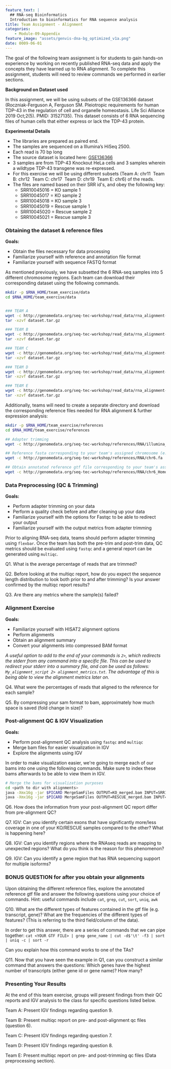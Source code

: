 ```yaml
---
feature_text: |
  ## RNA-seq Bioinformatics
  Introduction to bioinformatics for RNA sequence analysis
title: Team Assignment - Alignment
categories:
    - Module-09-Appendix
feature_image: "assets/genvis-dna-bg_optimized_v1a.png"
date: 0009-06-01
---
```


The goal of the following team assignment is for students to gain hands-on experience by working on recently published RNA-seq data and apply the concepts they have learned up to RNA alignment. To complete this assignment, students will need to review commands we performed in earlier sections.

**Background on Dataset used**

In this assignment, we will be using subsets of the GSE136366 dataset (Roczniak-Ferguson A, Ferguson SM. Pleiotropic requirements for human TDP-43 in the regulation of cell and organelle homeostasis. Life Sci Alliance 2019 Oct;2(5). PMID: 31527135). This dataset consists of 6 RNA sequencing files of human cells that either express or lack the TDP-43 protein.

**Experimental Details**

- The libraries are prepared as paired end.
- The samples are sequenced on a Illumina’s HiSeq 2500.
- Each read is 70 bp long
- The source dataset is located here: [GSE136366](https://www.ncbi.nlm.nih.gov/geo/query/acc.cgi?acc=GSE136366)
- 3 samples are from TDP-43 Knockout HeLa cells and 3 samples wherein a wildtype TDP-43 transgene was re-expressed.
- For this exercise we will be using different subsets (Team A: chr11  Team B: chr12  Team C: chr17  Team D: chr19  Team E: chr6) of the reads.
- The files are named based on their SRR id's, and obey the following key:
  - SRR10045016 = KO sample 1
  - SRR10045017 = KO sample 2
  - SRR10045018 = KO sample 3
  - SRR10045019 = Rescue sample 1
  - SRR10045020 = Rescue sample 2
  - SRR10045021 = Rescue sample 3


### Obtaining the dataset & reference files
**Goals:**

- Obtain the files necessary for data processing
- Familiarize yourself with reference and annotation file format
- Familiarize yourself with sequence FASTQ format

As mentioned previously, we have subsetted the 6 RNA-seq samples into 5 different chromosome regions. Each team can download their corresponding dataset using the following commands.
```bash
mkdir -p $RNA_HOME/team_exercise/data
cd $RNA_HOME/team_exercise/data


### TEAM A
wget -c http://genomedata.org/seq-tec-workshop/read_data/rna_alignment-de_exercise/dataset_A/dataset.tar.gz
tar -xzvf dataset.tar.gz

### TEAM B
wget -c http://genomedata.org/seq-tec-workshop/read_data/rna_alignment-de_exercise/dataset_B/dataset.tar.gz
tar -xzvf dataset.tar.gz

### TEAM C
wget -c http://genomedata.org/seq-tec-workshop/read_data/rna_alignment-de_exercise/dataset_C/dataset.tar.gz
tar -xzvf dataset.tar.gz

### TEAM D
wget -c http://genomedata.org/seq-tec-workshop/read_data/rna_alignment-de_exercise/dataset_D/dataset.tar.gz
tar -xzvf dataset.tar.gz

### TEAM E
wget -c http://genomedata.org/seq-tec-workshop/read_data/rna_alignment-de_exercise/dataset_E/dataset.tar.gz
tar -xzvf dataset.tar.gz

```

Additionally, teams will need to create a separate directory and download the corresponding reference files needed for RNA alignment & further expression analysis:
```bash
mkdir -p $RNA_HOME/team_exercise/references
cd $RNA_HOME/team_exercise/references

## Adapter trimming
wget -c http://genomedata.org/seq-tec-workshop/references/RNA/illumina_multiplex.fa

## Reference fasta corresponding to your team's assigned chromosome (e.g. chr6)
wget -c http://genomedata.org/seq-tec-workshop/references/RNA/chr6.fa

## Obtain annotated reference gtf file corresponding to your team's assigned chromosome (e.g. chr6)
wget -c http://genomedata.org/seq-tec-workshop/references/RNA/chr6_Homo_sapiens.GRCh38.95.gtf

```

### Data Preprocessing (QC & Trimming)

**Goals:**

- Perform adapter trimming on your data
- Perform a quality check before and after cleaning up your data
- Familiarize yourself with the options for Fastqc to be able to redirect your output
- Familiarize yourself with the output metrics from adapter trimming

Prior to aligning RNA-seq data, teams should perform adapter trimming using `flexbar`. Once the team has both the pre-trim and post-trim data, QC metrics should be evaluated using `fastqc` and a general report can be generated using `multiqc`.

Q1. What is the average percentage of reads that are trimmed?

Q2. Before looking at the multiqc report, how do you expect the sequence length distribution to look both prior to and after trimming? Is your answer confirmed by the multiqc report results?

Q3. Are there any metrics where the sample(s) failed?

### Alignment Exercise

**Goals:**

- Familiarize yourself with HISAT2 alignment options
- Perform alignments
- Obtain an alignment summary
- Convert your alignments into compressed BAM format

*A useful option to add to the end of your commands is `2>`, which redirects the stderr from any command into a specific file. This can be used to redirect your stderr into a summary file, and can be used as follows: `My_alignment_script 2> alignment_metrics.txt`. The advantage of this is being able to view the alignment metrics later on.*

Q4. What were the percentages of reads that aligned to the reference for each sample?

Q5. By compressing your sam format to bam, approximately how much space is saved (fold change in size)?


### Post-alignment QC & IGV Visualization

**Goals:**

- Perform post-alignment QC analysis using `fastqc` and `multiqc`
- Merge bam files for easier visualization in IGV
- Explore the alignments using IGV

In order to make visualization easier, we're going to merge each of our bams into one using the following commands. Make sure to index these bams afterwards to be able to view them in IGV.
```bash
# Merge the bams for visualization purposes
cd <path to dir with alignments>
java -Xmx16g -jar $PICARD MergeSamFiles OUTPUT=KO_merged.bam INPUT=SRR10045016.bam INPUT=SRR10045017.bam INPUT=SRR10045018.bam
java -Xmx16g -jar $PICARD MergeSamFiles OUTPUT=RESCUE_merged.bam INPUT=SRR10045019.bam INPUT=SRR10045020.bam INPUT=SRR10045021.bam
```
Q6. How does the information from your post-alignment QC report differ from pre-alignment QC?

Q7. IGV: Can you identify certain exons that have significantly more/less coverage in one of your KO/RESCUE samples compared to the other? What is happening here?

Q8. IGV: Can you identify regions where the RNAseq reads are mapping to unexpected regions? What do you think is the reason for this phenomenon?

Q9. IGV: Can you identify a gene region that has RNA sequencing support for multiple isoforms?


### BONUS QUESTION for after you obtain your alignments

Upon obtaining the different reference files, explore the annotated reference gtf file and answer the following questions using your choice of commands.
Hint: useful commands include `cat`, `grep`, `cut`, `sort`, `uniq`, `awk`

Q10.  What are the different types of features contained in the gtf file (e.g. transcript, gene)? What are the frequencies of the different types of features? (This is referring to the third field/column of the data).

In order to get this answer, there are a series of commands that we can pipe together: `cat <YOUR GTF FILE> | grep gene_name | cut -d$'\t' -f3 | sort | uniq -c | sort -r`

Can you explain how this command works to one of the TAs?

Q11. Now that you have seen the example in Q1, can you construct a similar command that answers the questions: Which genes have the highest number of transcripts (either gene id or gene name)? How many?


### Presenting Your Results
At the end of this team exercise, groups will present findings from their QC reports and IGV analysis to the class for specific questions listed below.

Team A: Present IGV findings regarding question 9.

Team B: Present multiqc report on pre- and post-alignment qc files (question 6).

Team C: Present IGV findings regarding question 7.

Team D: Present IGV findings regarding question 8.

Team E: Present multiqc report on pre- and post-trimming qc files (Data preprocessing section).
